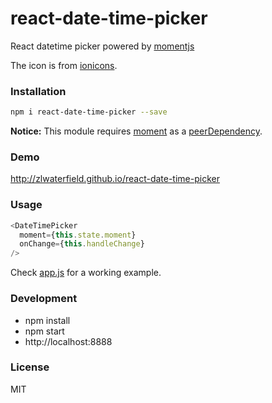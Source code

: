 # react-date-time-picker
React datetime picker powered by [momentjs](http://momentjs.com)

The icon is from [ionicons](http://ionicons.com/).

### Installation
``` sh
npm i react-date-time-picker --save
```

**Notice:** This module requires [moment](https://www.npmjs.com/package/moment) as a [peerDependency](https://docs.npmjs.com/files/package.json#peerdependencies).

### Demo
http://zlwaterfield.github.io/react-date-time-picker

### Usage
``` javascript
<DateTimePicker
  moment={this.state.moment}
  onChange={this.handleChange}
/>
```
Check [app.js](https://github.com/zlwaterfield/react-date-time-picker/blob/master/example/app.js) for a working example.

### Development
- npm install
- npm start
- http://localhost:8888

### License
MIT
